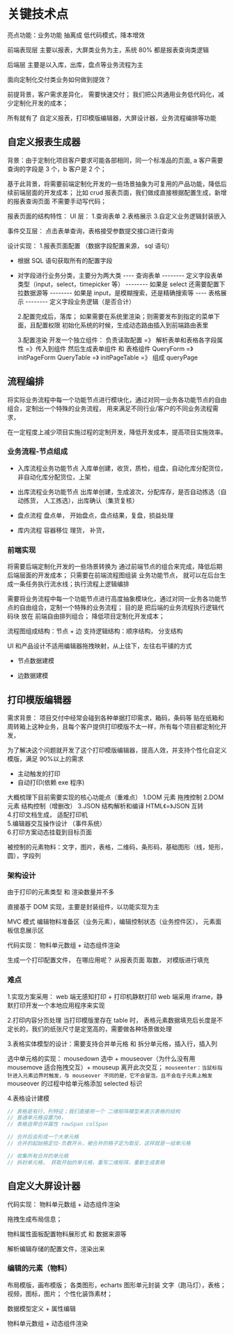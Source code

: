# 关键技术点

亮点功能：业务功能 抽离成 低代码模式，降本增效

前端表现层 主要以报表，大屏类业务为主，系统 80% 都是报表查询类逻辑

后端层 主要是以入库，出库，盘点等业务流程为主

面向定制化交付类业务如何做到提效？

前提背景，客户需求差异化，
需要快速交付； 我们把公共通用业务低代码化，减少定制化开发的成本；

所有就有了 自定义报表，打印模版编辑器，大屏设计器，业务流程编排等功能

## 自定义报表生成器

背景：由于定制化项目客户要求可能各部相同，同一个标准品的页面, a 客户需要查询的字段是 3 个，b 客户是 2 个；

基于此背景，将需要前端定制化开发的一些场景抽象为可复用的产品功能，降低后续前端层面的开发成本；
比如 crud 报表页面，我们做成直接根据配置生成，新增的报表查询页面 不需要手动写代码；

报表页面的结构特性：
UI 层： 1.查询表单 2.表格展示 3.自定义业务逻辑封装嵌入

事件交互层：
点击表单查询，表格接受参数提交接口进行查询

设计实现： 1.报表页面配置 （数据字段配置来源， sql 语句）

- 根据 SQL 语句获取所有的配置字段
- 对字段进行业务分类，主要分为两大类
  ---- 查询表单
  -------- 定义字段表单类型（input，select，timepicker 等）
  -------- 如果是 select 还需要配置下拉数据源等
  -------- 如果是 input，是模糊搜索，还是精确搜索等
  ---- 表格展示
  -------- 定义字段业务逻辑（是否合计）

  2.配置完成后，落库； 如果需要在系统里渲染；则需要发布到指定的菜单下面，且配置权限
  初始化系统的时候，生成动态路由插入到前端路由表里

  3.配置渲染
  开发一个独立组件： 负责读取配置 =》 解析表单和表格各字段属性 =》传入到组件
  然后生成表单组件 和 表格组件
  QueryForm =》 initPageForm
  QueryTable =》 initPageTable
  =》 组成 queryPage

## 流程编排

将实际业务流程中每一个功能节点进行模块化，通过对同一业务各功能节点的自由组合，定制出一个特殊的业务流程，
用来满足不同行业/客户的不同业务流程需求，

在一定程度上减少项目实施过程的定制开发，降低开发成本，提高项目实施效率。

### 业务流程-节点组成

- 入库流程业务功能节点
  入库单创建，收货，质检，组盘，自动化库分配货位，非自动化库分配货位，上架

- 出库流程业务功能节点
  出库单创建，生成波次，分配库存，是否自动拣选（自动拣货， 人工拣选），出库确认（集货复核）

- 盘点流程
  盘点单， 开始盘点，盘点结果，复盘，损益处理

- 库内流程
  容器移位
  理货，
  补货，

### 前端实现

将需要后端定制化开发的一些场景转换为 通过前端节点的组合来完成，降低后期后端层面的开发成本；
只需要在前端流程图组装 业务功能节点， 就可以在后台生成一条任务执行流水线；执行流程上逻辑编排

需要将业务流程中每一个功能节点进行高度抽象模块化，通过对同一业务各功能节点的自由组合，定制一个特殊的业务流程；
目的是 把后端的业务流程执行逻辑代码块 放在 前端自由排列组合； 降低项目定制化开发成本；

流程图组成结构：节点 + 边
支持逻辑结构：顺序结构， 分支结构

UI 和产品设计不适用编辑器拖拽映射，从上往下，左往右平铺的方式

- 节点数据建模

- 边数据建模

## 打印模版编辑器

需求背景：
项目交付中经常会碰到各种单据打印需求，箱码，条码等 贴在纸箱和周转箱上这种业务，且每个客户提供打印模版不太一样，所有每个项目都定制化开发，

为了解决这个问题就开发了这个打印模版编辑器，提高人效，并支持个性化自定义模版，满足 90%以上的需求

- 主动触发的打印
- 自动打印(依赖 exe 程序)

大概梳理下目前需要实现的核心功能点（重难点）
1.DOM 元素 拖拽控制
2.DOM 元素 结构控制（增删改）
3.JSON 结构解析和编译 HTML《=》JSON 互转  
4.打印文档生成， 适配打印机  
5.编辑器交互操作设计 （事件系统）  
6.打印方案动态挂载到目标页面

被控制的元素物料：文字，图片，表格，二维码，条形码，基础图形（线，矩形，圆），字段列

### 架构设计

由于打印的元素类型 和 渲染数量并不多

直接基于 DOM 实现，主要是封装组件，以功能实现为主

MVC 模式
编辑物料准备区（业务元素），编辑控制状态（业务控件区）， 元素面板信息展示区

代码实现： 物料单元数组 + 动态组件渲染

生成一个打印配置文件， 在哪应用呢？ 从报表页面 取数， 对模版进行填充

### 难点

1.实现方案采用：
web 端无感知打印 + 打印机静默打印
web 端采用 iframe，静默打印开发一个本地应用程序来实现

2.打印内容分页处理
当打印模版里存在 table 时，
表格元素数据填充后长度是不定长的，我们的纸张尺寸是定宽高的，需要做各种场景做处理

3.表格实体模型的设计：需要支持合并单元格 和 拆分单元格，插入行，插入列

选中单元格的实现：
mousedown 选中 + mouseover（为什么没有用 mousemove 适合拖拽交互）+ mouseup 离开此次交互；
`mouseenter：当鼠标指针进入元素边界时触发，与 mouseover 不同的是，它不会冒泡，且不会在子元素上触发`
mouseover 的过程中给单元格添加 selected 标识

4.表格设计建模

```js
// 表格是有行，列特征；我们直接用一个 二维矩阵模型来表示表格的结构
// 普通单元格设置为0，
// 表格自带合并属性 rowSpan colSpan

// 合并后会形成一个大单元格
// 合并的起始格定位-负数开头，被合并的格子定为取反，这样就是一组单元格

// 收集所有合并的单元格
// 拆封单元格， 获取开始的单元格，重写二维矩阵，重新生成表格
```

## 自定义大屏设计器

代码实现： 物料单元数组 + 动态组件渲染

拖拽生成布局信息；

物料属性面板配置物料展形式 和 数据来源等

解析编辑存储的配置文件，渲染出来

### 编辑的元素（物料）

布局模版，画布模版；
各类图形，echarts 图形单元封装
文字（跑马灯），表格；
视频，图标，图片；
个性化装饰素材；

数据模型定义 + 属性编辑

物料单元数组 + 动态组件渲染
